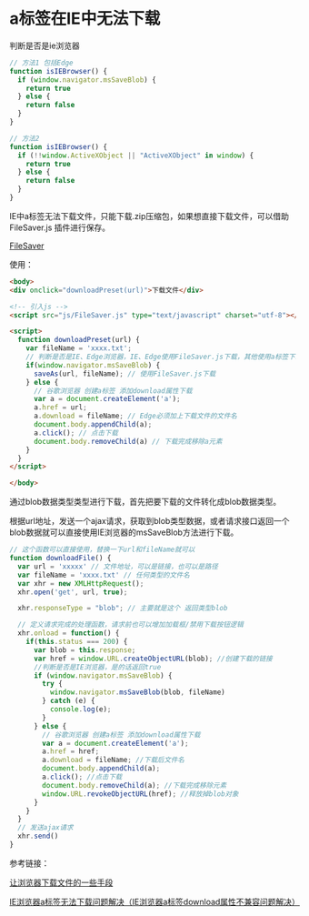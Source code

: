 # a标签在IE中无法下载

判断是否是ie浏览器

```js
// 方法1 包括Edge
function isIEBrowser() {
  if (window.navigator.msSaveBlob) {
    return true
  } else {
    return false
  }
}

// 方法2
function isIEBrowser() {
  if (!!window.ActiveXObject || "ActiveXObject" in window) {
    return true
  } else {
    return false
  }
}
```

IE中a标签无法下载文件，只能下载.zip压缩包，如果想直接下载文件，可以借助 FileSaver.js 插件进行保存。

[FileSaver](https://github.com/eligrey/FileSaver.js)

使用：

```html
<body>
<div onclick="downloadPreset(url)">下载文件</div>

<!-- 引入js -->
<script src="js/FileSaver.js" type="text/javascript" charset="utf-8"></script>

<script>
  function downloadPreset(url) {
    var fileName = 'xxxx.txt';
    // 判断是否是IE、Edge浏览器，IE、Edge使用FileSaver.js下载，其他使用a标签下载
    if(window.navigator.msSaveBlob) {
      saveAs(url, fileName); // 使用FileSaver.js下载
    } else {
      // 谷歌浏览器 创建a标签 添加download属性下载
      var a = document.createElement('a');
      a.href = url;
      a.download = fileName; // Edge必须加上下载文件的文件名
      document.body.appendChild(a);
      a.click(); // 点击下载
      document.body.removeChild(a) // 下载完成移除a元素
    }
  }
</script>

</body>
```

通过blob数据类型类型进行下载，首先把要下载的文件转化成blob数据类型。

根据url地址，发送一个ajax请求，获取到blob类型数据，或者请求接口返回一个blob数据就可以直接使用IE浏览器的msSaveBlob方法进行下载。

```js
// 这个函数可以直接使用，替换一下url和fileName就可以
function downloadFile() {
  var url = 'xxxxx' // 文件地址，可以是链接，也可以是路径
  var fileName = 'xxxx.txt' // 任何类型的文件名
  var xhr = new XMLHttpRequest();
  xhr.open('get', url, true); 

  xhr.responseType = "blob"; // 主要就是这个 返回类型blob

  // 定义请求完成的处理函数，请求前也可以增加加载框/禁用下载按钮逻辑
  xhr.onload = function() {
    if(this.status === 200) {
      var blob = this.response;
      var href = window.URL.createObjectURL(blob); //创建下载的链接
      //判断是否是IE浏览器，是的话返回true
      if (window.navigator.msSaveBlob) {
        try {
          window.navigator.msSaveBlob(blob, fileName)
        } catch (e) {
          console.log(e);
        }
      } else {
        // 谷歌浏览器 创建a标签 添加download属性下载
        var a = document.createElement('a');
        a.href = href;
        a.download = fileName; //下载后文件名
        document.body.appendChild(a);
        a.click(); //点击下载
        document.body.removeChild(a); //下载完成移除元素
        window.URL.revokeObjectURL(href); //释放掉blob对象
      }
    }
  }
  // 发送ajax请求
  xhr.send()
}
```

参考链接：

[让浏览器下载文件的一些手段](https://cloud.tencent.com/developer/article/1488296)

[IE浏览器a标签无法下载问题解决（IE浏览器a标签download属性不兼容问题解决）](https://www.cnblogs.com/xuLessReigns/p/12177115.html)